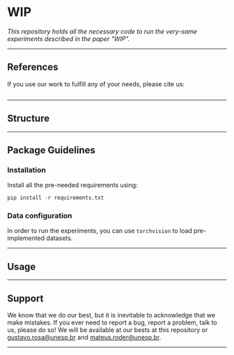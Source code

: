 # WIP

*This repository holds all the necessary code to run the very-same experiments described in the paper "WIP".*

---

## References

If you use our work to fulfill any of your needs, please cite us:

```
```

---

## Structure

---

## Package Guidelines

### Installation

Install all the pre-needed requirements using:

```Python
pip install -r requirements.txt
```

### Data configuration

In order to run the experiments, you can use `torchvision` to load pre-implemented datasets.

---

## Usage

---

## Support

We know that we do our best, but it is inevitable to acknowledge that we make mistakes. If you ever need to report a bug, report a problem, talk to us, please do so! We will be available at our bests at this repository or gustavo.rosa@unesp.br and mateus.roder@unesp.br.

---